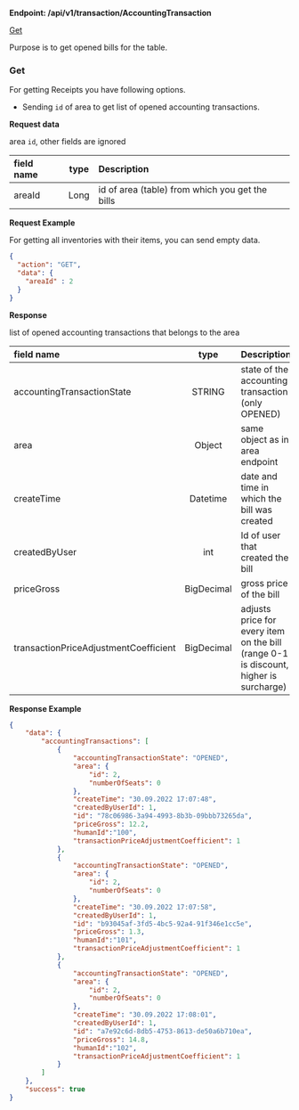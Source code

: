 **Endpoint: /api/v1/transaction/AccountingTransaction**

[Get](#GET)

Purpose is to get opened bills for the table.

### Get

For getting Receipts you have following options.

* Sending `id` of area to get list of opened accounting transactions.

**Request data**

area `id`, other fields are ignored

| field name | type | Description                                     |
| :--------- | :--: | :---------------------------------------------- |
| areaId     | Long | id of area (table) from which you get the bills |

**Request Example**

For getting all inventories with their items, you can send empty data.

```json
{
  "action": "GET",
  "data": {
    "areaId" : 2
  }
}
```

**Response**

list of opened accounting transactions that belongs to the area

| field name                            |    type    | Description                                                  |
| :------------------------------------ | :--------: | :----------------------------------------------------------- |
| accountingTransactionState            |   STRING   | state of the accounting transaction (only OPENED)            |
| area                                  |   Object   | same object as in area endpoint                              |
| createTime                            |  Datetime  | date and time in which the bill was created                  |
| createdByUser                         |    int     | Id of user that created the bill                             |
| priceGross                            | BigDecimal | gross price of the bill                                      |
| transactionPriceAdjustmentCoefficient | BigDecimal | adjusts price for every item on the bill (range 0-1 is discount, higher is surcharge) |



**Response Example**

```json
{
    "data": {
        "accountingTransactions": [
            {
                "accountingTransactionState": "OPENED",
                "area": {
                    "id": 2,
                    "numberOfSeats": 0
                },
                "createTime": "30.09.2022 17:07:48",
                "createdByUserId": 1,
                "id": "78c06986-3a94-4993-8b3b-09bbb73265da",
                "priceGross": 12.2,
                "humanId":"100",
                "transactionPriceAdjustmentCoefficient": 1
            },
            {
                "accountingTransactionState": "OPENED",
                "area": {
                    "id": 2,
                    "numberOfSeats": 0
                },
                "createTime": "30.09.2022 17:07:58",
                "createdByUserId": 1,
                "id": "b93045af-3fd5-4bc5-92a4-91f346e1cc5e",
                "priceGross": 1.3,
                "humanId":"101",
                "transactionPriceAdjustmentCoefficient": 1
            },
            {
                "accountingTransactionState": "OPENED",
                "area": {
                    "id": 2,
                    "numberOfSeats": 0
                },
                "createTime": "30.09.2022 17:08:01",
                "createdByUserId": 1,
                "id": "a7e92c6d-8db5-4753-8613-de50a6b710ea",
                "priceGross": 14.8,
                "humanId":"102",
                "transactionPriceAdjustmentCoefficient": 1
            }
        ]
    },
    "success": true
}
```

